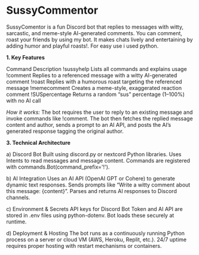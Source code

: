 # SussyCommentor
SussyComentor is a fun Discord bot that replies to messages with witty, sarcastic, and meme-style AI-generated comments. You can comment, roast your friends by using my bot. It makes chats lively and entertaining by adding humor and playful roasts!. For easy use i used python.

**1. Key Features**

Command	Description
!sussyhelp	Lists all commands and explains usage
!comment	Replies to a referenced message with a witty AI-generated comment
!roast	Replies with a humorous roast targeting the referenced message
!memecomment	Creates a meme-style, exaggerated reaction comment
!SUSpercentage	Returns a random “sus” percentage (1–100%) with no AI call

_How it works:_ 
The bot requires the user to reply to an existing message and invoke commands like !comment. The bot then fetches the replied message content and author, sends a prompt to an AI API, and posts the AI’s generated response tagging the original author.

**3. Technical Architecture**

a) Discord Bot
Built using discord.py or nextcord Python libraries.
Uses Intents to read messages and message content.
Commands are registered with commands.Bot(command_prefix='!').

b) AI Integration
Uses an AI API (OpenAI GPT or Cohere) to generate dynamic text responses.
Sends prompts like “Write a witty comment about this message: {content}”.
Parses and returns AI responses to Discord channels.

c) Environment & Secrets
API keys for Discord Bot Token and AI API are stored in .env files using python-dotenv.
Bot loads these securely at runtime.

d) Deployment & Hosting
The bot runs as a continuously running Python process on a server or cloud VM (AWS, Heroku, Replit, etc.).
24/7 uptime requires proper hosting with restart mechanisms or containers.

